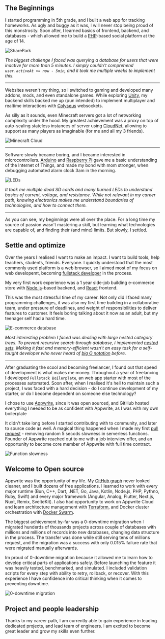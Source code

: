 ## The Beginnings

I started programming in 5th grade, and I built a web app for tracking homeworks. As ugly and buggy as it was, I will never stop being proud of this monstrosity. Soon after, I learned basics of frontend, backend, and databases - which allowed me to build a [PHP](https://www.php.net/)-based social platform at the age of 14.

![SharePark](/sharepark.png)

_The biggest challenge I faced was querying a database for users that were inactive for more than 5 minutes. I simply couldn't comprehend `user.activeAt >= now - 5min`, and it took me multiple weeks to implement this._

---

Websites weren't my thing, so I switched to gaming and developed many addons, mods, and even standalone games. While exploring [Unity](https://unity.com/), my backend skills backed me up (pun intended) to implement multiplayer and realtime interactions with [Colyseus](https://colyseus.io/) websockets.

As silly as it sounds, even Minecraft servers got a lot of networking complexity under the hood. My greatest achievement was a proxy on top of auto-scaling stateless instances of server using [CloudNet](https://github.com/CloudNetService/CloudNet), allowing to support as many players as imaginable (for me and all my 3 friends).

![Minecraft Cloud](/cloud.png)

---

Software slowly became boring, and I became interested in microcontrollers. [Arduino](https://www.arduino.cc/) and [Raspberry Pi](https://www.raspberrypi.com/) gave me a basic understanding of the Internet of Things, and made my bond with mom stronger, when debugging automated alarm clock 3am in the morning.

![LEDs](/led.jpg)

_It took me multiple dead SD cards and many burned LEDs to understand basics of current, voltage, and resistance. While not relevant in my career path, knowing electronics makes me understand boundaries of technologies, and how to connect them._

---

As you can see, my beginnings were all over the place. For a long time my source of passion wasn't mastering a skill, but learning what technologies are capable of, and finding their (and mine) limits. But slowly, I settled.

## Settle and optimize

Over the years I realised I want to make an impact. I want to build tools, help teachers, students, friends. Everyone. I quickly understood that the most commonly used platform is a web browser, so I aimed most of my focus on web developemt, becoming [fullstack developer](https://www.w3schools.com/whatis/whatis_fullstack.asp) in the process.

My very first work experience was a 1 year side-job building e-commerce store with [Node.js](https://nodejs.org/en)-based backend, and [React](https://react.dev/) frontend.

This was the most stressful time of my career. Not only did I faced many programming challenges, it was also my first time building in a collaborative team, under pressure of deadlines, and weight of responsibilities to deliver features to customer. It feels boring talking about it now as an adult, but my teenager self had a hard time.

![E-commerce database](/database.png)

_Most interesting problem I faced was dealing with large nested category trees. To prevent recursive search through database, I implemented [nested sets](https://en.wikipedia.org/wiki/Nested_set_model). Making it fast and memory-efficient wasn't an easy task for a self-tought developer who never heard of [big O notation](https://en.wikipedia.org/wiki/Big_O_notation) before._

---

After graduating the scool and becoming freelancer, I found out that speed of development is what makes me money. Throughout a year of freelancing I developed `Fullstack Boilerplate`, an web app starter with most of the processes automated. Soon after, when I realised it's hell to maintain such a project, I was faced with a hard decision - do I continue development of my starter, or do I become dependent on someone else technology?

I chose to use [Appwrite](https://appwrite.io/), since it was open sourced, and GitHub hosted everything I needed to be as confident with Appwrite, as I was with my own boilerplate

It didn't take long before I started contributing with to community, and later to source code as well. A magical thing happened when I made my first [pull request](https://github.com/appwrite/appwrite/pull/1308) - removing random 5 secods slowness in serverless functions. Founder of Appwrite reached out to me with a job interview offer, and an opportunity to become core member of Appwrite with full time contract.

![Function slowness](/slowness.png)

## Welcome to Open source

Appwrite was the opportunity of my life. My [GitHub graph](https://github.com/Meldiron?tab=overview&from=2024-12-01&to=2024-12-29) never looked cleaner, and I built dozens of free applications. I learned to work with every major runtime (Bun, C++, Dart, .NET, Go, Java, Kotlin, Node.js, PHP, Pythno, Ruby, Swift) and every major framework (Angular, Analog, Flutter, Next.js, Nuxt, Remix, SvelteKit). I also had opportunity to work on Appwrite Cloud and learn architecture management with [Terraform](https://www.terraform.io/), and Docker cluster orchestration with [Docker Swarm](https://docs.docker.com/engine/swarm/).

The biggest achievement by-far was a 0-downtime migration when I migrated hunderds of thousands projects across couple of databases with millions and millions of records into new databases, changing data structure in the process. The transfer was done while still serving tens of millions request, and the migration was a success with only 0.015% failure rate that were migrated manually afterwards.

Im proud of 0-downtime migration because it allowed me to learn how to develop critical parts of applications safely. Before launching the feature it was heavily tested, benchmarked, and simulated. I included validation scripts for every step with ability to retry, rollback, or recover. With this experience I have confidence into critical thinking when it comes to preventing downtime.

![0-downtime migration](/zdt.jpg)

## Project and people leadership 

Thanks to my career path, I am currently able to gain experience in leading dedicated projects, and lead team of engineers. I am excited to become great leader and grow my skills even further.
